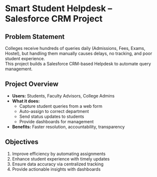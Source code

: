 # Smart Student Helpdesk – Salesforce CRM Project

## Problem Statement
Colleges receive hundreds of queries daily (Admissions, Fees, Exams, Hostel), but handling them manually causes delays, no tracking, and poor student experience.  
This project builds a Salesforce CRM-based Helpdesk to automate query management.


## Project Overview
- **Users:** Students, Faculty Advisors, College Admins  
- **What it does:**  
  - Capture student queries from a web form  
  - Auto-assign to correct department  
  - Send status updates to students  
  - Provide dashboards for management  
- **Benefits:** Faster resolution, accountability, transparency  



## Objectives
1. Improve efficiency by automating assignments  
2. Enhance student experience with timely updates  
3. Ensure data accuracy via centralized tracking  
4. Provide actionable insights with dashboards  


